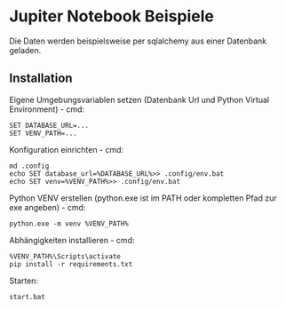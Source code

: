 # Jupiter Notebook Beispiele

Die Daten werden beispielsweise per sqlalchemy aus einer Datenbank geladen.

## Installation

Eigene Umgebungsvariablen setzen (Datenbank Url und Python Virtual Environment) - cmd:
````
SET DATABASE_URL=...
SET VENV_PATH=...
````

Konfiguration einrichten - cmd:
````
md .config
echo SET database_url=%DATABASE_URL%>> .config/env.bat
echo SET venv=%VENV_PATH%>> .config/env.bat
````

Python VENV erstellen (python.exe ist im PATH oder kompletten Pfad zur exe angeben) - cmd:
````
python.exe -m venv %VENV_PATH%
````

Abhängigkeiten installieren - cmd:
````
%VENV_PATH%\Scripts\activate 
pip install -r requirements.txt
````

Starten:
````
start.bat
````
